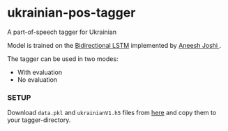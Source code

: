 # ukrainian-pos-tagger
A part-of-speech tagger for Ukrainian

Model is trained on the [Bidirectional LSTM](https://github.com/aneesh-joshi/LSTM_POS_Tagger) implemented by [Aneesh Joshi ](https://github.com/aneesh-joshi). 

The tagger can be used in two modes:
* With evaluation
* No evaluation

### SETUP

Download `data.pkl` and `ukrainianV1.h5` files from [here](https://github.com/dutkaD/tagger_data) and copy them to your tagger-directory.



